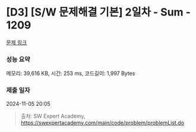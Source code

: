 # [D3] [S/W 문제해결 기본] 2일차 - Sum - 1209 

[문제 링크](https://swexpertacademy.com/main/code/problem/problemDetail.do?contestProbId=AV13_BWKACUCFAYh) 

### 성능 요약

메모리: 39,616 KB, 시간: 253 ms, 코드길이: 1,997 Bytes

### 제출 일자

2024-11-05 20:05



> 출처: SW Expert Academy, https://swexpertacademy.com/main/code/problem/problemList.do